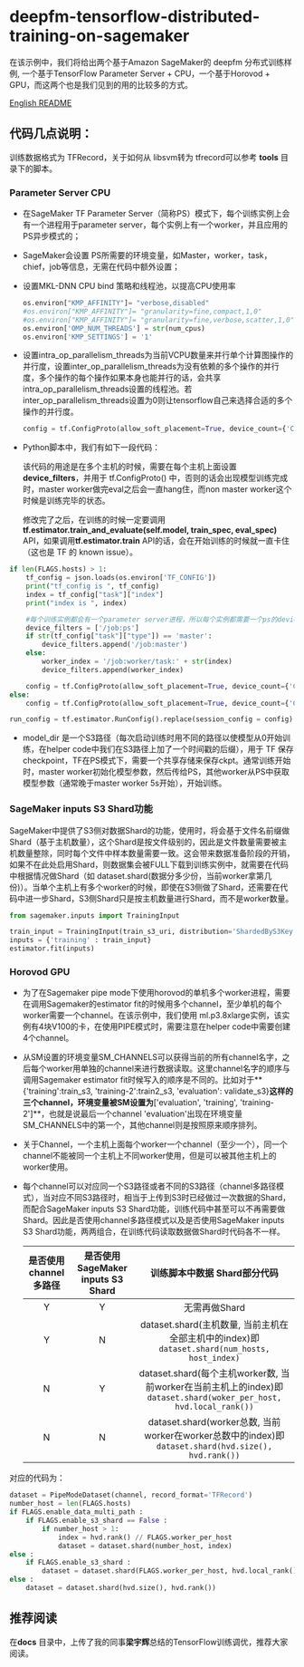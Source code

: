 # deepfm-tensorflow-distributed-training-on-sagemaker

在该示例中，我们将给出两个基于Amazon SageMaker的 deepfm 分布式训练样例, 一个基于TensorFlow Parameter Server + CPU，一个基于Horovod + GPU，而这两个也是我们见到的用的比较多的方式。

[English README](https://github.com/snowolf/deepfm-tensorflow-distributed-training-on-sagemaker/blob/main/README-EN.md)




## 代码几点说明：

训练数据格式为 TFRecord，关于如何从 libsvm转为 tfrecord可以参考 **tools** 目录下的脚本。

### Parameter Server CPU

- 在SageMaker TF Parameter Server（简称PS）模式下，每个训练实例上会有一个进程用于parameter server，每个实例上有一个worker，并且应用的PS异步模式的；

- SageMaker会设置 PS所需要的环境变量，如Master，worker，task，chief，job等信息，无需在代码中额外设置；

- 设置MKL-DNN CPU bind 策略和线程池，以提高CPU使用率

  ```python
  os.environ["KMP_AFFINITY"]= "verbose,disabled"
  #os.environ["KMP_AFFINITY"]= "granularity=fine,compact,1,0"
  #os.environ["KMP_AFFINITY"]= "granularity=fine,verbose,scatter,1,0"
  os.environ['OMP_NUM_THREADS'] = str(num_cpus)
  os.environ['KMP_SETTINGS'] = '1'
  ```

- 设置intra_op_parallelism_threads为当前VCPU数量来并行单个计算图操作的并行度，设置inter_op_parallelism_threads为没有依赖的多个操作的并行度，多个操作的每个操作如果本身也能并行的话，会共享intra_op_parallelism_threads设置的线程池。若inter_op_parallelism_threads设置为0则让tensorflow自己来选择合适的多个操作的并行度。

  ```python
  config = tf.ConfigProto(allow_soft_placement=True, device_count={'CPU': num_cpus}, intra_op_parallelism_threads=num_cpus, inter_op_parallelism_threads=num_cpus, device_filters=device_filters)
  ```

- Python脚本中，我们有如下一段代码：

  该代码的用途是在多个主机的时候，需要在每个主机上面设置**device_filters**，并用于 tf.ConfigProto() 中，否则的话会出现模型训练完成时，master worker做完eval之后会一直hang住，而non master worker这个时候是训练完毕的状态。

  修改完了之后，在训练的时候一定要调用 **tf.estimator.train_and_evaluate(self.model, train_spec, eval_spec)** API，如果调用**tf.estimator.train** API的话，会在开始训练的时候就一直卡住（这也是 TF 的 known issue）。

```python
if len(FLAGS.hosts) > 1:
    tf_config = json.loads(os.environ['TF_CONFIG'])
    print("tf_config is ", tf_config)
    index = tf_config["task"]["index"]
    print("index is ", index)

    #每个训练实例都会有一个parameter server进程，所以每个实例都需要一个ps的device filter
    device_filters = ['/job:ps']
    if str(tf_config["task"]["type"]) == 'master':
        device_filters.append('/job:master')
    else:
        worker_index = '/job:worker/task:' + str(index)
        device_filters.append(worker_index)

    config = tf.ConfigProto(allow_soft_placement=True, device_count={'CPU': num_cpus}, intra_op_parallelism_threads=num_cpus, inter_op_parallelism_threads=num_cpus, device_filters=device_filters)
else:
    config = tf.ConfigProto(allow_soft_placement=True, device_count={'CPU': num_cpus}, intra_op_parallelism_threads=num_cpus, inter_op_parallelism_threads=num_cpus)

run_config = tf.estimator.RunConfig().replace(session_config = config)
```

- model_dir 是一个S3路径（每次启动训练时用不同的路径以使模型从0开始训练，在helper code中我们在S3路径上加了一个时间戳的后缀），用于 TF 保存checkpoint，TF在PS模式下，需要一个共享存储来保存ckpt。通常训练开始时，master worker初始化模型参数，然后传给PS，其他worker从PS中获取模型参数（通常晚于master worker 5s开始），开始训练。

### SageMaker inputs S3 Shard功能

SageMaker中提供了S3侧对数据Shard的功能，使用时，将会基于文件名前缀做Shard（基于主机数量），这个Shard是按文件级别的，因此是文件数量需要被主机数量整除，同时每个文件中样本数量需要一致。这会带来数据准备阶段的开销，如果不在此处启用Shard，则数据集会被FULL下载到训练实例中，就需要在代码中根据情况做Shard（如 dataset.shard(数据分多少份，当前worker拿第几份)）。当单个主机上有多个worker的时候，即使在S3侧做了Shard，还需要在代码中进一步Shard，S3侧Shard只是按主机数量进行Shard，而不是worker数量。

```python
from sagemaker.inputs import TrainingInput

train_input = TrainingInput(train_s3_uri, distribution='ShardedByS3Key')
inputs = {'training' : train_input}
estimator.fit(inputs)
```

### Horovod GPU

- 为了在Sagemaker pipe mode下使用horovod的单机多个worker进程，需要在调用Sagemaker的estimator fit的时候用多个channel，至少单机的每个worker需要一个channel。在该示例中，我们使用 ml.p3.8xlarge实例，该实例有4块V100的卡，在使用PIPE模式时，需要注意在helper code中需要创建4个channel。

- 从SM设置的环境变量SM_CHANNELS可以获得当前的所有channel名字，之后每个worker用单独的channel来进行数据读取。这里channel名字的顺序与调用Sagemaker estimator fit时候写入的顺序是不同的。比如对于**{'training':train_s3, 'training-2':train2_s3, 'evaluation': validate_s3}**这样的三个channel，环境变量被SM设置为**['evaluation', 'training', 'training-2']**，也就是说最后一个channel 'evaluation'出现在环境变量SM_CHANNELS中的第一个，其他channel则是按照原来顺序排列。

- 关于Channel，一个主机上面每个worker一个channel（至少一个），同一个channel不能被同一个主机上不同worker使用，但是可以被其他主机上的worker使用。

- 每个channel可以对应同一个S3路径或者不同的S3路径（channel多路径模式），当对应不同S3路径时，相当于上传到S3时已经做过一次数据的Shard，而配合SageMaker inputs S3 Shard功能，训练代码中甚至可以不再需要做Shard。因此是否使用channel多路径模式以及是否使用SageMaker inputs S3 Shard功能，两两组合，在训练代码读取数据做Shard时代码各不一样。

  

  | 是否使用channel多路径 | 是否使用SageMaker inputs S3 Shard |                 训练脚本中数据 Shard部分代码                 |
  | :-------------------: | :-------------------------------: | :----------------------------------------------------------: |
  |           Y           |                 Y                 |                        无需再做Shard                         |
  |           Y           |                 N                 | dataset.shard(主机数量, 当前主机在全部主机中的index)即`dataset.shard(num_hosts, host_index)` |
  |           N           |                 Y                 | dataset.shard(每个主机worker数, 当前worker在当前主机上的index)即`dataset.shard(woker_per_host, hvd.local_rank())` |
  |           N           |                 N                 | dataset.shard(worker总数, 当前worker在worker总数中的index)即`dataset.shard(hvd.size(), hvd.rank())` |

对应的代码为：

```python
dataset = PipeModeDataset(channel, record_format='TFRecord')
number_host = len(FLAGS.hosts)
if FLAGS.enable_data_multi_path : 
    if FLAGS.enable_s3_shard == False :
        if number_host > 1:
            index = hvd.rank() // FLAGS.worker_per_host
            dataset = dataset.shard(number_host, index)
else :
    if FLAGS.enable_s3_shard :
        dataset = dataset.shard(FLAGS.worker_per_host, hvd.local_rank())
else :
    dataset = dataset.shard(hvd.size(), hvd.rank())
```



## 推荐阅读

在**docs** 目录中，上传了我的同事**梁宇辉**总结的TensorFlow训练调优，推荐大家阅读。